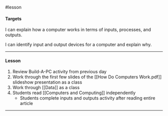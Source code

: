#lesson

#### Targets

I can explain how a computer works in terms of inputs, processes, and outputs.

I can identify input and output devices for a computer and explain why.

---
#### Lesson

1. Review Build-A-PC activity from previous day
2. Work through the first few slides of the [[How Do Computers Work.pdf]]  slideshow presentation as a class
3. Work through [[Data]] as a class
4. Students read [[Computers and Computing]] independently
	* Students complete inputs and outputs activity after reading entire article

---

